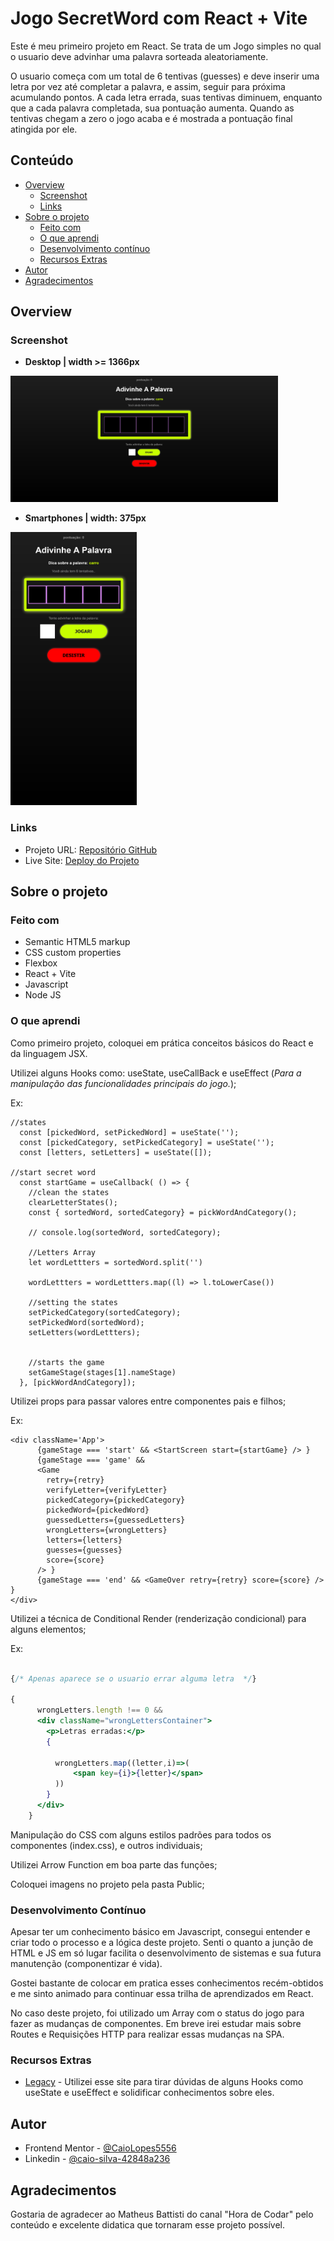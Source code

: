 # Jogo SecretWord com React + Vite

Este é meu primeiro projeto em React. Se trata de um Jogo simples no qual o usuario deve advinhar uma palavra sorteada aleatoriamente.

O usuario começa com um total de 6 tentivas (guesses) e deve inserir uma letra por vez até completar a palavra, e assim, seguir para próxima acumulando pontos. A cada letra errada, suas tentivas diminuem, enquanto que a cada palavra completada, sua pontuação aumenta. Quando as tentivas chegam a zero o jogo acaba e é mostrada a pontuação final atingida por ele.

## Conteúdo

- [Overview](#overview)
  - [Screenshot](#screenshot)
  - [Links](#links)
- [Sobre o projeto](#sobre-o-projeto)
  - [Feito com](#feito-com)
  - [O que aprendi](#o-que-aprendi)
  - [Desenvolvimento contínuo](#desenvolvimento-contínuo)
  - [Recursos Extras](#recursos-extras)
- [Autor](#autor)
- [Agradecimentos](#agradecimentos)

## Overview

### Screenshot

- **Desktop | width >= 1366px**

<img src="./src/assets/img/screenshotDesk.png" width="85%" alt="Screenshot da tela em Desktop">

- **Smartphones | width: 375px**

<img src="./src/assets/img/screenshotMobile.png" width="40%" alt="Screenshot da tela em Smartphones">

### Links

- Projeto URL: [Repositório GitHub](https://github.com/)
- Live Site: [Deploy do Projeto](https://caiolopes5556.github.io/)

## Sobre o projeto

### Feito com

- Semantic HTML5 markup
- CSS custom properties
- Flexbox
- React + Vite
- Javascript
- Node JS

### O que aprendi

Como primeiro projeto, coloquei em prática conceitos básicos do React e da linguagem JSX.

Utilizei alguns Hooks como: useState, useCallBack e useEffect
(_Para a manipulação das funcionalidades principais do jogo._);

Ex:

```
//states
  const [pickedWord, setPickedWord] = useState('');
  const [pickedCategory, setPickedCategory] = useState('');
  const [letters, setLetters] = useState([]);

//start secret word
  const startGame = useCallback( () => {
    //clean the states
    clearLetterStates();
    const { sortedWord, sortedCategory} = pickWordAndCategory();

    // console.log(sortedWord, sortedCategory);

    //Letters Array
    let wordLettters = sortedWord.split('')

    wordLettters = wordLettters.map((l) => l.toLowerCase())

    //setting the states
    setPickedCategory(sortedCategory);
    setPickedWord(sortedWord);
    setLetters(wordLettters);


    //starts the game
    setGameStage(stages[1].nameStage)
  }, [pickWordAndCategory]);

```

Utilizei props para passar valores entre componentes pais e filhos;

Ex:

```
<div className='App'>
      {gameStage === 'start' && <StartScreen start={startGame} /> }
      {gameStage === 'game' &&
      <Game
        retry={retry}
        verifyLetter={verifyLetter}
        pickedCategory={pickedCategory}
        pickedWord={pickedWord}
        guessedLetters={guessedLetters}
        wrongLetters={wrongLetters}
        letters={letters}
        guesses={guesses}
        score={score}
      /> }
      {gameStage === 'end' && <GameOver retry={retry} score={score} /> }
</div>

```

Utilizei a técnica de Conditional Render (renderização condicional) para alguns elementos;

Ex:

```Game.jsx

{/* Apenas aparece se o usuario errar alguma letra  */}

{
      wrongLetters.length !== 0 &&
      <div className="wrongLettersContainer">
        <p>Letras erradas:</p>
        {

          wrongLetters.map((letter,i)=>(
              <span key={i}>{letter}</span>
          ))
        }
      </div>
    }

```

Manipulação do CSS com alguns estilos padrões para todos os componentes (index.css), e outros individuais;

Utilizei Arrow Function em boa parte das funções;

Coloquei imagens no projeto pela pasta Public;

### Desenvolvimento Contínuo

Apesar ter um conhecimento básico em Javascript, consegui entender e criar todo o processo e a lógica deste projeto. Senti o quanto a junção de HTML e JS em só lugar facilita o desenvolvimento de sistemas e sua futura manutenção (componentizar é vida).

Gostei bastante de colocar em pratica esses conhecimentos recém-obtidos e me sinto animado para continuar essa trilha de aprendizados em React.

No caso deste projeto, foi utilizado um Array com o status do jogo para fazer as mudanças de componentes.
Em breve irei estudar mais sobre Routes e Requisições HTTP para realizar essas mudanças na SPA.

### Recursos Extras

- [Legacy](https://legacy.reactjs.org/docs/hooks-state.html) - Utilizei esse site para tirar dúvidas de alguns Hooks como useState e useEffect e solidificar conhecimentos sobre eles.

## Autor

- Frontend Mentor - [@CaioLopes5556](https://www.frontendmentor.io/profile/CaioLopes5556)
- Linkedin - [@caio-silva-42848a236](https://www.linkedin.com/in/caio-silva-42848a236)

## Agradecimentos

Gostaria de agradecer ao Matheus Battisti do canal "Hora de Codar" pelo conteúdo e excelente didatica que tornaram esse projeto possível.
